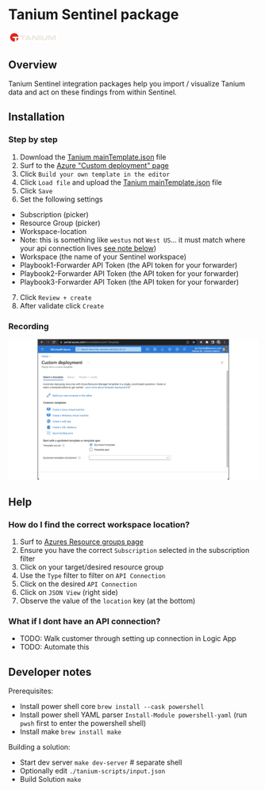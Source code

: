 # Tanium Sentinel package

<img src="./images/tanium-light.png" alt="Tanium" width="20%"/><br>

## Overview
Tanium Sentinel integration packages help you import / visualize Tanium data and act on these findings from within Sentinel.


## Installation

### Step by step

1. Download the [Tanium mainTemplate.json](https://raw.githubusercontent.com/tanium/AzureSentinelGTO/tanium-wip/Solutions/Tanium/Package/mainTemplate.json) file
2. Surf to the [Azure "Custom deployment" page](https://portal.azure.com/#create/Microsoft.Template)
3. Click `Build your own template in the editor`
4. Click `Load file` and upload the [Tanium mainTemplate.json](https://raw.githubusercontent.com/tanium/AzureSentinelGTO/tanium-wip/Solutions/Tanium/Package/mainTemplate.json) file
5. Click `Save`
6. Set the following settings
- Subscription (picker)
- Resource Group (picker)
- Workspace-location
- Note: this is something like `westus` not `West US`... it must match where your api connection lives [see note below](#help-workspace-location))
- Workspace (the name of your Sentinel workspace)
- Playbook1-Forwarder API Token (the API token for your forwarder)
- Playbook2-Forwarder API Token (the API token for your forwarder)
- Playbook3-Forwarder API Token (the API token for your forwarder)
7. Click `Review + create`
8. After validate click `Create`

### Recording

<img src="./images/install.gif" alt="Install video"/>
<br>

## Help

<a name=help-workspace-location>

### How do I find the correct workspace location?

1. Surf to [Azures Resource groups page](https://portal.azure.com/#blade/HubsExtension/BrowseResourceGroups)
1. Ensure you have the correct `Subscription` selected in the subscription filter
1. Click on your target/desired resource group
1. Use the `Type` filter to filter on `API Connection`
1. Click on the desired `API Connection`
1. Click on `JSON View` (right side)
1. Observe the value of the `location` key (at the bottom)

<a name=help-no-api-connection>

### What if I dont have an API connection?

- TODO: Walk customer through setting up connection in Logic App
- TODO: Automate this


## Developer notes
Prerequisites:

- Install power shell core `brew install --cask powershell`
- Install power shell YAML parser `Install-Module powershell-yaml` (run `pwsh` first to enter the powershell shell)
- Install make `brew install make`

Building a solution:
- Start dev server `make dev-server` # separate shell
- Optionally edit `./tanium-scripts/input.json`
- Build Solution `make`
